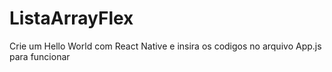 # ListaArrayFlex

Crie um Hello World com React Native e insira os codigos no arquivo App.js para funcionar
